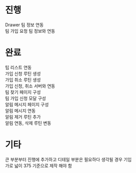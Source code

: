 # 진행  

Drawer 팀 정보 연동  
팀 가입 요청 팀 정보와 연동  

# 완료  

팁 리스트 연동  
가입 신청 루틴 생성  
가입 취소 루틴 생성  
가입 신청, 취소 서버와 연동  
팀 찾기 페이지 구성  
팀 가입 신청 모달 구성  
알림 메시지 페이지 구성  
알림 메시지 연동  
알림 제거 루틴 추가  
알림 연동, 삭제 루틴 변동  

# 기타  

큰 부분부터 진행에 추가하고 디테일 부분은 필요하다 생각될 경우 기입  
가로 넓이 375 기준으로 제작 해야 함  
